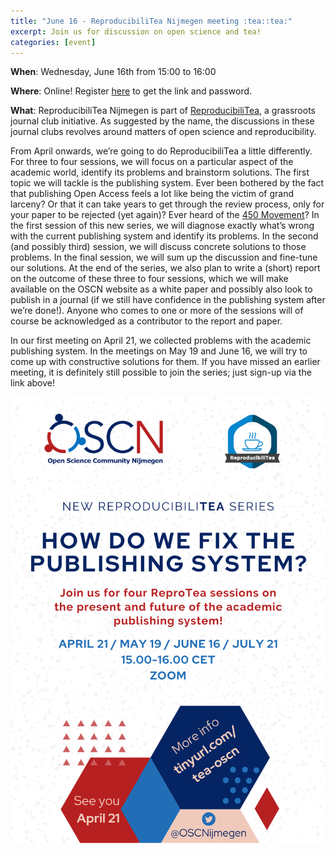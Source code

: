 ```yaml
---
title: "June 16 - ReproducibiliTea Nijmegen meeting :tea::tea:"
excerpt: Join us for discussion on open science and tea!
categories: [event]
---
```


**When**: Wednesday, June 16th from 15:00 to 16:00

**Where**: Online! Register [here](https://forms.gle/EJkPkCx7jTNkfg8o8) to get the link and password.

**What**: ReproducibiliTea Nijmegen is part of [ReproducibiliTea](https://reproducibilitea.org/), a grassroots journal club initiative.
As suggested by the name, the discussions in these journal clubs revolves around matters of open science and reproducibility.

From April onwards, we’re going to do ReproducibiliTea a little differently. For three to four sessions, we will focus on a particular aspect of the academic world, identify its problems and brainstorm solutions. The first topic we will tackle is the publishing system. Ever been bothered by the fact that publishing Open Access feels a lot like being the victim of grand larceny? Or that it can take years to get through the review process, only for your paper to be rejected (yet again)? Ever heard of the [450 Movement](https://twitter.com/450Movement)? In the first session of this new series, we will diagnose exactly what’s wrong with the current publishing system and identify its problems. In the second (and possibly third) session, we will discuss concrete solutions to those problems. In the final session, we will sum up the discussion and fine-tune our solutions. At the end of the series, we also plan to write a (short) report on the outcome of these three to four sessions, which we will make available on the OSCN website as a white paper and possibly also look to publish in a journal (if we still have confidence in the publishing system after we’re done!). Anyone who comes to one or more of the sessions will of course be acknowledged as a contributor to the report and paper.

In our first meeting on April 21, we collected problems with the academic publishing system. In the meetings on May 19 and June 16, we will try to come up with constructive solutions for them. If you have missed an earlier meeting, it is definitely still possible to join the series; just sign-up via the link above! 

![flyer](../assets//images//ReproTea_series.png)